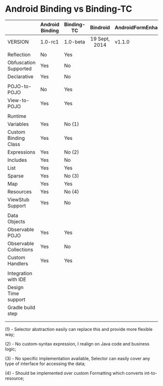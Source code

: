 # Android Binding vs Binding-TC

|                           | Android Binding | Binding-TC |    Bindroid   | AndroidFormEnhancer |
|---------------------------|-----------------|------------|:-------------:|---------------------|
| VERSION                   |     1.0-rc1     |  1.0-beta  | 19 Sept, 2014 |        v1.1.0       |
|                           |                 |            |               |                     |
| Reflection                |        No       |     Yes    |               |                     |
| Obfuscation Supported     |       Yes       |     No     |               |                     |
| Declarative               |       Yes       |     No     |               |                     |
|                           |                 |            |               |                     |
| POJO-to-POJO              |        No       |     Yes    |               |                     |
| View-to-POJO              |       Yes       |     Yes    |               |                     |
|                           |                 |            |               |                     |
| Runtime                   |                 |            |               |                     |
|   Variables               |       Yes       |     No  (1)|               |                     |
|   Custom Binding Class    |       Yes       |     Yes    |               |                     |
|   Expressions             |       Yes       |     No  (2)|               |                     |
|   Includes                |       Yes       |     No     |               |                     |
|   List                    |       Yes       |     Yes    |               |                     |
|   Sparse                  |       Yes       |     No  (3)|               |                     |
|   Map                     |       Yes       |     Yes    |               |                     |
|   Resources               |       Yes       |     No  (4)|               |                     |
|   ViewStub Support        |       Yes       |     No     |               |                     |
|                           |                 |            |               |                     |
| Data Objects              |                 |            |               |                     |
|   Observable POJO         |       Yes       |     Yes    |               |                     |
|   Observable Collections  |       Yes       |     No     |               |                     |
|   Custom Handlers         |       Yes       |     Yes    |               |                     |
|                           |                 |            |               |                     |
| Integration with IDE      |                 |            |               |                     |
|   Design Time support     |                 |            |               |                     |
|   Gradle build step       |                 |            |               |                     |
|                           |                 |            |               |                     |
|                           |                 |            |               |                     |

(1) - Selector abstraction easily can replace this and provide more flexible way;

(2) - No custom-syntax expression, I realign on Java code and business logic;

(3) - No specific implementation available, Selector can easily cover any type of interface for accessing the data;

(4) - Should be implemented over custom Formatting which converts int-to-resource;



[1]: https://developer.android.com/intl/ru/tools/data-binding/guide.html
[2]: https://github.com/depoll/bindroid
[3]: https://github.com/ksoichiro/AndroidFormEnhancer

[99]: http://www.tablesgenerator.com/markdown_tables
